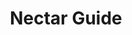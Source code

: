 ---
title: Nectar Guide
layout: definition
brief: Colorful markings on flowers to attract insects.
see_also: 
  - title: Honey
    file: honey 
---